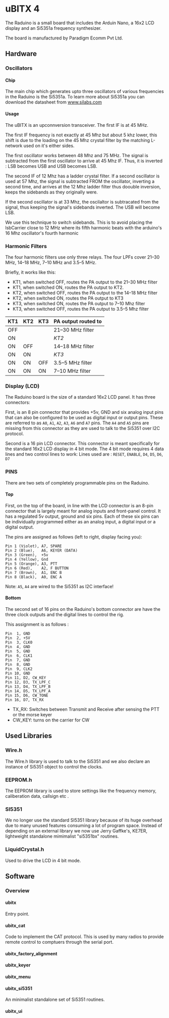 # uBITX 4

The Raduino is a small board that includes the Arduin Nano, a 16x2 LCD display and an Si5351a frequency synthesizer.

The board is manufactured by Paradigm Ecomm Pvt Ltd.

## Hardware

### Oscillators

#### Chip
The main chip which generates upto three oscillators of various frequencies in the Raduino is the Si5351a. To learn more about Si5351a you can download the datasheet from www.silabs.com

#### Usage
The uBITX is an upconnversion transceiver. The first IF is at 45 MHz.

The first IF frequency is not exactly at 45 Mhz but about 5 khz lower, this shift is due to the loading on the 45 Mhz crystal filter by the matching L-network used on it's either sides.

The first oscillator works between 48 Mhz and 75 MHz. The signal is subtracted from the first oscillator to arrive at 45 Mhz IF. Thus, it is inverted : LSB becomes USB and USB becomes LSB.

The second IF of 12 Mhz has a ladder crystal filter. If a second oscillator is used at 57 Mhz, the signal is subtracted FROM the oscillator, inverting a second time, and arrives at the 12 Mhz ladder filter thus doouble inversion, keeps the sidebands as they originally were.

If the second oscillator is at 33 Mhz, the oscilaltor is subtracated from the signal, thus keeping the signal's sidebands inverted. The USB will become LSB.

We use this technique to switch sidebands. This is to avoid placing the lsbCarrier close to 12 MHz where its fifth harmonic beats with the arduino's 16 Mhz oscillator's fourth harmonic

### Harmonic Filters
The four harmonic filters use only three relays. The four LPFs cover 21–30 MHz, 14–18 MHz, 7–10 MHz and 3.5–5 MHz.

Briefly, it works like this:
- KT1, when switched OFF, routes the PA output to the 21–30 MHz filter
- KT1, when switched ON, routes the PA output to KT2.
- KT2, when switched OFF, routes the PA output to the 14–18 MHz filter
- KT2, when switched ON, routes the PA output to KT3
- KT3, when switched ON, routes the PA output to 7–10 Mhz filter
- KT3, when switched OFF, routes the PA output to 3.5–5 Mhz filter

| KT1 | KT2 | KT3 | PA output routed to |
|-----|-----|-----|---------------------|
| OFF |     |     | 21–30 MHz filter    |
| ON  |     |     | *KT2*               |
| ON  | OFF |     | 14–18 MHz filter    |
| ON  | ON  |     | *KT3*               |
| ON  | ON  | OFF | 3.5–5 MHz filter    |
| ON  | ON  | ON  | 7–10 MHz filter     |

### Display (LCD)

The Raduino board is the size of a standard 16x2 LCD panel. It has three connectors:

First, is an 8 pin connector that provides +5v, GND and six analog input pins that can also be configured to be used as digital input or output pins. These are referred to as `A0`, `A1`, `A2`, `A3`, `A6` and `A7` pins. The `A4` and `A5` pins are missing from this connector as they are used to talk to the Si5351 over I2C protocol.

Second is a 16 pin LCD connector. This connector is meant specifically for the standard 16x2 LCD display in 4 bit mode. The 4 bit mode requires 4 data lines and two control lines to work: Lines used are : `RESET`, `ENABLE`, `D4`, `D5`, `D6`, `D7`

### PINS

There are two sets of completely programmable pins on the Raduino.

#### Top
First, on the top of the board, in line with the LCD connector is an 8-pin connector that is largely meant for analog inputs and front-panel control. It has a regulated 5v output, ground and six pins. Each of these six pins can be individually programmed either as an analog input, a digital input or a digital output.

The pins are assigned as follows (left to right, display facing you):
```
Pin 1 (Violet), A7, SPARE
Pin 2 (Blue),   A6, KEYER (DATA)
Pin 3 (Green),  +5v
Pin 4 (Yellow), Gnd
Pin 5 (Orange), A3, PTT
Pin 6 (Red),    A2, F BUTTON
Pin 7 (Brown),  A1, ENC B
Pin 8 (Black),  A0, ENC A
```
Note: `A5`, `A4` are wired to the Si5351 as I2C interface!

#### Bottom

The second set of 16 pins on the Raduino's bottom connector are have the three clock outputs and the digital lines to control the rig.

This assignment is as follows :
```
Pin  1, GND
Pin  2, +5V
Pin  3, CLK0
Pin  4, GND
Pin  5, GND
Pin  6, CLK1
Pin  7, GND
Pin  8, GND
Pin  9, CLK2
Pin 10, GND
Pin 11, D2, CW_KEY
Pin 12, D3, TX_LPF_C
Pin 13, D4, TX_LPF_B
Pin 14, D5, TX_LPF_A
Pin 15, D6, CW_TONE
Pin 16, D7, TX_RX

```
- TX_RX: Switches between Transmit and Receive after sensing the PTT or the morse keyer
- CW_KEY: turns on the carrier for CW


## Used Libraries

### Wire.h
The Wire.h library is used to talk to the Si5351 and we also declare an instance of Si5351 object to control the clocks.

### EEPROM.h
The EEPROM library is used to store settings like the frequency memory, caliberation data, callsign etc .

### SI5351

We no longer use the standard SI5351 library because of its huge overhead due to many unused
features consuming a lot of program space. Instead of depending on an external library we now use
Jerry Gaffke's, KE7ER, lightweight standalone mimimalist "si5351bx" routines.

### LiquidCrystal.h

Used to drive the LCD in 4 bit mode.

## Software

### Overview

#### ubitx
Entry point.

#### ubitx_cat
Code to implement the CAT protocol. This is used by many radios to provide remote control to comptuers through the serial port.

#### ubitx_factory_alignment

#### ubitx_keyer

#### ubitx_menu

#### ubitx_si5351
An minimalist standalone set of Si5351 routines.

#### ubitx_ui
